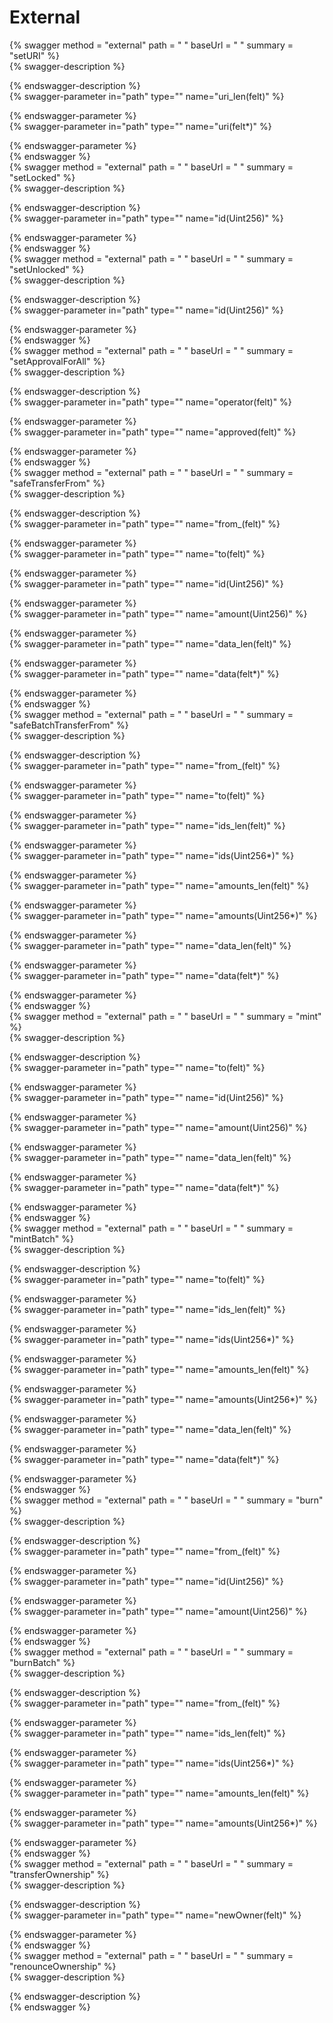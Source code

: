 
External
========
  
{% swagger method = "external" path = " " baseUrl = " " summary = "setURI" %}  
{% swagger-description %}  
  
{% endswagger-description %}  
{% swagger-parameter in="path" type="" name="uri_len(felt)" %}  
  
{% endswagger-parameter %}  
{% swagger-parameter in="path" type="" name="uri(felt*)" %}  
  
{% endswagger-parameter %}  
{% endswagger %}  
{% swagger method = "external" path = " " baseUrl = " " summary = "setLocked" %}  
{% swagger-description %}  
  
{% endswagger-description %}  
{% swagger-parameter in="path" type="" name="id(Uint256)" %}  
  
{% endswagger-parameter %}  
{% endswagger %}  
{% swagger method = "external" path = " " baseUrl = " " summary = "setUnlocked" %}  
{% swagger-description %}  
  
{% endswagger-description %}  
{% swagger-parameter in="path" type="" name="id(Uint256)" %}  
  
{% endswagger-parameter %}  
{% endswagger %}  
{% swagger method = "external" path = " " baseUrl = " " summary = "setApprovalForAll" %}  
{% swagger-description %}  
  
{% endswagger-description %}  
{% swagger-parameter in="path" type="" name="operator(felt)" %}  
  
{% endswagger-parameter %}  
{% swagger-parameter in="path" type="" name="approved(felt)" %}  
  
{% endswagger-parameter %}  
{% endswagger %}  
{% swagger method = "external" path = " " baseUrl = " " summary = "safeTransferFrom" %}  
{% swagger-description %}  
  
{% endswagger-description %}  
{% swagger-parameter in="path" type="" name="from_(felt)" %}  
  
{% endswagger-parameter %}  
{% swagger-parameter in="path" type="" name="to(felt)" %}  
  
{% endswagger-parameter %}  
{% swagger-parameter in="path" type="" name="id(Uint256)" %}  
  
{% endswagger-parameter %}  
{% swagger-parameter in="path" type="" name="amount(Uint256)" %}  
  
{% endswagger-parameter %}  
{% swagger-parameter in="path" type="" name="data_len(felt)" %}  
  
{% endswagger-parameter %}  
{% swagger-parameter in="path" type="" name="data(felt*)" %}  
  
{% endswagger-parameter %}  
{% endswagger %}  
{% swagger method = "external" path = " " baseUrl = " " summary = "safeBatchTransferFrom" %}  
{% swagger-description %}  
  
{% endswagger-description %}  
{% swagger-parameter in="path" type="" name="from_(felt)" %}  
  
{% endswagger-parameter %}  
{% swagger-parameter in="path" type="" name="to(felt)" %}  
  
{% endswagger-parameter %}  
{% swagger-parameter in="path" type="" name="ids_len(felt)" %}  
  
{% endswagger-parameter %}  
{% swagger-parameter in="path" type="" name="ids(Uint256*)" %}  
  
{% endswagger-parameter %}  
{% swagger-parameter in="path" type="" name="amounts_len(felt)" %}  
  
{% endswagger-parameter %}  
{% swagger-parameter in="path" type="" name="amounts(Uint256*)" %}  
  
{% endswagger-parameter %}  
{% swagger-parameter in="path" type="" name="data_len(felt)" %}  
  
{% endswagger-parameter %}  
{% swagger-parameter in="path" type="" name="data(felt*)" %}  
  
{% endswagger-parameter %}  
{% endswagger %}  
{% swagger method = "external" path = " " baseUrl = " " summary = "mint" %}  
{% swagger-description %}  
  
{% endswagger-description %}  
{% swagger-parameter in="path" type="" name="to(felt)" %}  
  
{% endswagger-parameter %}  
{% swagger-parameter in="path" type="" name="id(Uint256)" %}  
  
{% endswagger-parameter %}  
{% swagger-parameter in="path" type="" name="amount(Uint256)" %}  
  
{% endswagger-parameter %}  
{% swagger-parameter in="path" type="" name="data_len(felt)" %}  
  
{% endswagger-parameter %}  
{% swagger-parameter in="path" type="" name="data(felt*)" %}  
  
{% endswagger-parameter %}  
{% endswagger %}  
{% swagger method = "external" path = " " baseUrl = " " summary = "mintBatch" %}  
{% swagger-description %}  
  
{% endswagger-description %}  
{% swagger-parameter in="path" type="" name="to(felt)" %}  
  
{% endswagger-parameter %}  
{% swagger-parameter in="path" type="" name="ids_len(felt)" %}  
  
{% endswagger-parameter %}  
{% swagger-parameter in="path" type="" name="ids(Uint256*)" %}  
  
{% endswagger-parameter %}  
{% swagger-parameter in="path" type="" name="amounts_len(felt)" %}  
  
{% endswagger-parameter %}  
{% swagger-parameter in="path" type="" name="amounts(Uint256*)" %}  
  
{% endswagger-parameter %}  
{% swagger-parameter in="path" type="" name="data_len(felt)" %}  
  
{% endswagger-parameter %}  
{% swagger-parameter in="path" type="" name="data(felt*)" %}  
  
{% endswagger-parameter %}  
{% endswagger %}  
{% swagger method = "external" path = " " baseUrl = " " summary = "burn" %}  
{% swagger-description %}  
  
{% endswagger-description %}  
{% swagger-parameter in="path" type="" name="from_(felt)" %}  
  
{% endswagger-parameter %}  
{% swagger-parameter in="path" type="" name="id(Uint256)" %}  
  
{% endswagger-parameter %}  
{% swagger-parameter in="path" type="" name="amount(Uint256)" %}  
  
{% endswagger-parameter %}  
{% endswagger %}  
{% swagger method = "external" path = " " baseUrl = " " summary = "burnBatch" %}  
{% swagger-description %}  
  
{% endswagger-description %}  
{% swagger-parameter in="path" type="" name="from_(felt)" %}  
  
{% endswagger-parameter %}  
{% swagger-parameter in="path" type="" name="ids_len(felt)" %}  
  
{% endswagger-parameter %}  
{% swagger-parameter in="path" type="" name="ids(Uint256*)" %}  
  
{% endswagger-parameter %}  
{% swagger-parameter in="path" type="" name="amounts_len(felt)" %}  
  
{% endswagger-parameter %}  
{% swagger-parameter in="path" type="" name="amounts(Uint256*)" %}  
  
{% endswagger-parameter %}  
{% endswagger %}  
{% swagger method = "external" path = " " baseUrl = " " summary = "transferOwnership" %}  
{% swagger-description %}  
  
{% endswagger-description %}  
{% swagger-parameter in="path" type="" name="newOwner(felt)" %}  
  
{% endswagger-parameter %}  
{% endswagger %}  
{% swagger method = "external" path = " " baseUrl = " " summary = "renounceOwnership" %}  
{% swagger-description %}  
  
{% endswagger-description %}  
{% endswagger %}